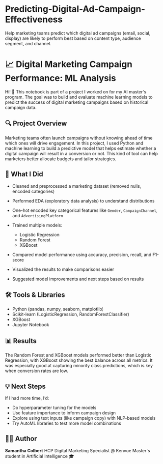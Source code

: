 # Predicting-Digital-Ad-Campaign-Effectiveness
Help marketing teams predict which digital ad campaigns (email, social, display) are likely to perform best based on content type, audience segment, and channel.


# 📈 Digital Marketing Campaign Performance: ML Analysis

Hi! 👋 This notebook is part of a project I worked on for my AI master's program. The goal was to build and evaluate machine learning models to predict the success of digital marketing campaigns based on historical campaign data.

## 🔍 Project Overview

Marketing teams often launch campaigns without knowing ahead of time which ones will drive engagement. In this project, I used Python and machine learning to build a predictive model that helps estimate whether a digital campaign will result in a conversion or not. This kind of tool can help marketers better allocate budgets and tailor strategies.

## 🧠 What I Did

* Cleaned and preprocessed a marketing dataset (removed nulls, encoded categories)
* Performed EDA (exploratory data analysis) to understand distributions
* One-hot encoded key categorical features like `Gender`, `CampaignChannel`, and `AdvertisingPlatform`
* Trained multiple models:

  * Logistic Regression
  * Random Forest
  * XGBoost
* Compared model performance using accuracy, precision, recall, and F1-score
* Visualized the results to make comparisons easier
* Suggested model improvements and next steps based on results


## 🛠 Tools & Libraries

* Python (pandas, numpy, seaborn, matplotlib)
* Scikit-learn (LogisticRegression, RandomForestClassifier)
* XGBoost
* Jupyter Notebook


## 📊 Results

The Random Forest and XGBoost models performed better than Logistic Regression, with XGBoost showing the best balance across all metrics. It was especially good at capturing minority class predictions, which is key when conversion rates are low.


## 💡 Next Steps

If I had more time, I’d:

* Do hyperparameter tuning for the models
* Use feature importance to inform campaign design
* Explore using text inputs (like campaign copy) with NLP-based models
* Try AutoML libraries to test more model combinations


## 🧑‍💻 Author

**Samantha Colbert**
HCP Digital Marketing Specialist @ Kenvue
Master's student in Artificial Intelligence 🎓

